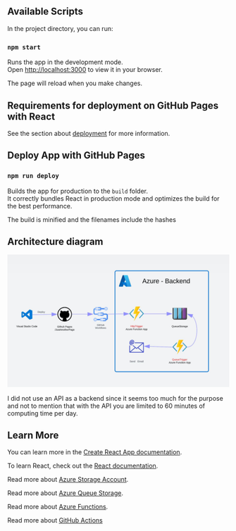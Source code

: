 
## Available Scripts

In the project directory, you can run:

### `npm start`

Runs the app in the development mode.\
Open [http://localhost:3000](http://localhost:3000) to view it in your browser.

The page will reload when you make changes.

## Requirements for deployment on GitHub Pages with React
See the section about [deployment](https://create-react-app.dev/docs/deployment/#github-pages) for more information.

## Deploy App with GitHub Pages

### `npm run deploy`

Builds the app for production to the `build` folder.\
It correctly bundles React in production mode and optimizes the build for the best performance.

The build is minified and the filenames include the hashes

## Architecture diagram

![Diagram](./src/diagram.JPG)

I did not use an API as a backend since it seems too much for the purpose and not to mention that with the API you are limited to 60 minutes of computing time per day.

## Learn More

You can learn more in the [Create React App documentation](https://facebook.github.io/create-react-app/docs/getting-started).

To learn React, check out the [React documentation](https://reactjs.org/).

Read more about [Azure Storage Account](https://learn.microsoft.com/en-us/azure/storage/common/storage-account-overview).

Read more about [Azure Queue Storage](https://learn.microsoft.com/en-us/azure/storage/queues/storage-queues-introduction).

Read more about [Azure Functions](https://learn.microsoft.com/en-us/azure/azure-functions/functions-overview?pivots=programming-language-csharp).

Read more about [GitHub Actions](https://docs.github.com/en/actions/quickstart)